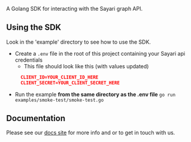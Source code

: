A Golang SDK for interacting with the Sayari graph API.

## Using the SDK
Look in the 'example' directory to see how to use the SDK.
- Create a `.env` file in the root of this project containing your Sayari api credentials
    - This file should look like this (with values updated)
  ```json
    CLIENT_ID=YOUR_CLIENT_ID_HERE
    CLIENT_SECRET=YOUR_CLIENT_SECRET_HERE
    ```
- Run the example **from the same directory as the .env file**
  `go run examples/smoke-test/smoke-test.go`

## Documentation
Please see our [docs site](http://documentation.sayari.com) for more info and or to get in touch with us.
